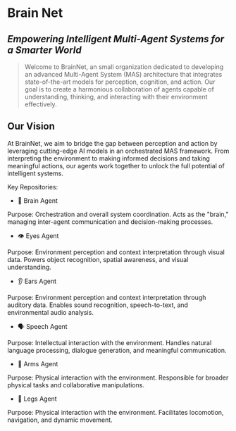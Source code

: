# **Brain Net**
## **_Empowering Intelligent Multi-Agent Systems for a Smarter World_**

> Welcome to BrainNet, an small organization dedicated to developing an advanced Multi-Agent System (MAS) architecture that integrates state-of-the-art models for perception, cognition, and action. Our goal is to create a harmonious collaboration of agents capable of understanding, thinking, and interacting with their environment effectively.

## **Our Vision**
At BrainNet, we aim to bridge the gap between perception and action by leveraging cutting-edge AI models in an orchestrated MAS framework. From interpreting the environment to making informed decisions and taking meaningful actions, our agents work together to unlock the full potential of intelligent systems.

Key Repositories:

- 🧠 Brain Agent
  
Purpose: Orchestration and overall system coordination.
Acts as the "brain," managing inter-agent communication and decision-making processes.

- 👁️ Eyes Agent
  
Purpose: Environment perception and context interpretation through visual data.
Powers object recognition, spatial awareness, and visual understanding.

- 👂 Ears Agent
  
Purpose: Environment perception and context interpretation through auditory data.
Enables sound recognition, speech-to-text, and environmental audio analysis.

- 🗣️ Speech Agent
  
Purpose: Intellectual interaction with the environment.
Handles natural language processing, dialogue generation, and meaningful communication.

- 💪 Arms Agent
  
Purpose: Physical interaction with the environment.
Responsible for broader physical tasks and collaborative manipulations.

- 🦵 Legs Agent
  
Purpose: Physical interaction with the environment.
Facilitates locomotion, navigation, and dynamic movement.

